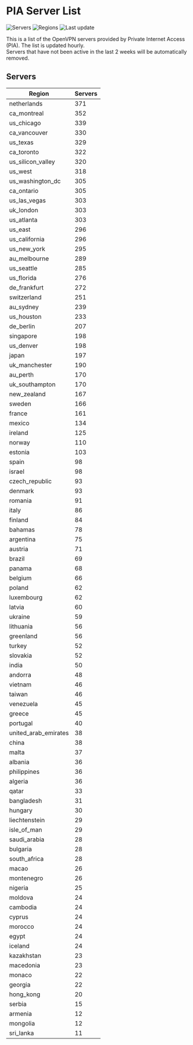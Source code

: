 # PIA Server List

![Servers](https://img.shields.io/badge/servers-11,915-blue)
![Regions](https://img.shields.io/badge/regions-97-blue)
![Last update](https://img.shields.io/badge/last_updated-Tue_Jul_02_05:16:07_UTC_2024-blue)

This is a list of the OpenVPN servers provided by Private Internet Access (PIA). The list is updated hourly. </br>
Servers that have not been active in the last 2 weeks will be automatically removed.

## Servers
| Region               | Servers |
|----------------------|---------|
| netherlands | 371 |
| ca_montreal | 352 |
| us_chicago | 339 |
| ca_vancouver | 330 |
| us_texas | 329 |
| ca_toronto | 322 |
| us_silicon_valley | 320 |
| us_west | 318 |
| us_washington_dc | 305 |
| ca_ontario | 305 |
| us_las_vegas | 303 |
| uk_london | 303 |
| us_atlanta | 303 |
| us_east | 296 |
| us_california | 296 |
| us_new_york | 295 |
| au_melbourne | 289 |
| us_seattle | 285 |
| us_florida | 276 |
| de_frankfurt | 272 |
| switzerland | 251 |
| au_sydney | 239 |
| us_houston | 233 |
| de_berlin | 207 |
| singapore | 198 |
| us_denver | 198 |
| japan | 197 |
| uk_manchester | 190 |
| au_perth | 170 |
| uk_southampton | 170 |
| new_zealand | 167 |
| sweden | 166 |
| france | 161 |
| mexico | 134 |
| ireland | 125 |
| norway | 110 |
| estonia | 103 |
| spain | 98 |
| israel | 98 |
| czech_republic | 93 |
| denmark | 93 |
| romania | 91 |
| italy | 86 |
| finland | 84 |
| bahamas | 78 |
| argentina | 75 |
| austria | 71 |
| brazil | 69 |
| panama | 68 |
| belgium | 66 |
| poland | 62 |
| luxembourg | 62 |
| latvia | 60 |
| ukraine | 59 |
| lithuania | 56 |
| greenland | 56 |
| turkey | 52 |
| slovakia | 52 |
| india | 50 |
| andorra | 48 |
| vietnam | 46 |
| taiwan | 46 |
| venezuela | 45 |
| greece | 45 |
| portugal | 40 |
| united_arab_emirates | 38 |
| china | 38 |
| malta | 37 |
| albania | 36 |
| philippines | 36 |
| algeria | 36 |
| qatar | 33 |
| bangladesh | 31 |
| hungary | 30 |
| liechtenstein | 29 |
| isle_of_man | 29 |
| saudi_arabia | 28 |
| bulgaria | 28 |
| south_africa | 28 |
| macao | 26 |
| montenegro | 26 |
| nigeria | 25 |
| moldova | 24 |
| cambodia | 24 |
| cyprus | 24 |
| morocco | 24 |
| egypt | 24 |
| iceland | 24 |
| kazakhstan | 23 |
| macedonia | 23 |
| monaco | 22 |
| georgia | 22 |
| hong_kong | 20 |
| serbia | 15 |
| armenia | 12 |
| mongolia | 12 |
| sri_lanka | 11 |